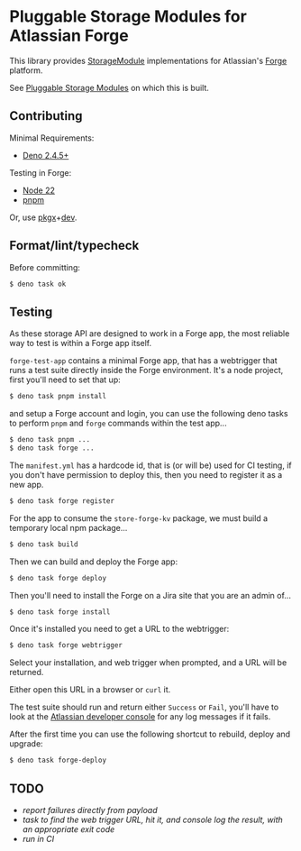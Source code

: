 # Pluggable Storage Modules for Atlassian Forge

This library provides
[StorageModule](https://jsr.io/@storage/common/doc/types/~/StorageModule)
implementations for Atlassian's
[Forge](https://developer.atlassian.com/platform/forge/) platform.

See [Pluggable Storage Modules](https://jsr.io/@storage/main) on which this is
built.

## Contributing

Minimal Requirements:

- [Deno 2.4.5+](https://docs.deno.com/runtime/getting_started/installation/)

Testing in Forge:

- [Node 22](https://nodejs.org/)
- [pnpm](https://pnpm.io/)

Or, use
[pkgx](https://github.com/pkgxdev/pkgx)+[dev](https://github.com/pkgxdev/dev).

## Format/lint/typecheck

Before committing:

```sh
$ deno task ok
```

## Testing

As these storage API are designed to work in a Forge app, the most reliable way
to test is within a Forge app itself.

`forge-test-app` contains a minimal Forge app, that has a webtrigger that runs a
test suite directly inside the Forge environment. It's a node project, first
you'll need to set that up:

```sh
$ deno task pnpm install
```

and setup a Forge account and login, you can use the following deno tasks to
perform `pnpm` and `forge` commands within the test app...

```sh
$ deno task pnpm ...
$ deno task forge ...
```

The `manifest.yml` has a hardcode id, that is (or will be) used for CI testing,
if you don't have permission to deploy this, then you need to register it as a
new app.

```sh
$ deno task forge register
```

For the app to consume the `store-forge-kv` package, we must build a temporary
local npm package...

```sh
$ deno task build
```

Then we can build and deploy the Forge app:

```sh
$ deno task forge deploy
```

Then you'll need to install the Forge on a Jira site that you are an admin of...

```sh
$ deno task forge install
```

Once it's installed you need to get a URL to the webtrigger:

```sh
$ deno task forge webtrigger
```

Select your installation, and web trigger when prompted, and a URL will be
returned.

Either open this URL in a browser or `curl` it.

The test suite should run and return either `Success` or `Fail`, you'll have to
look at the
[Atlassian developer console](https://developer.atlassian.com/console) for any
log messages if it fails.

After the first time you can use the following shortcut to rebuild, deploy and
upgrade:

```sh
$ deno task forge-deploy
```

## TODO

- _report failures directly from payload_
- _task to find the web trigger URL, hit it, and console log the result, with an
  appropriate exit code_
- _run in CI_
